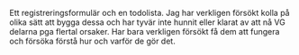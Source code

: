 Ett registreringsformulär och en todolista.
Jag har verkligen försökt kolla på olika sätt att bygga dessa och har tyvär inte hunnit eller klarat av att nå VG delarna pga flertal orsaker.
Har bara verkligen försökt få dem att fungera och försöka förstå hur och varför de gör det.